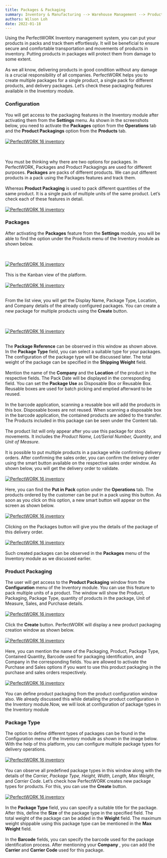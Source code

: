 ```yaml
---
title: Packages & Packaging
summary: Inventory & Manufacturing --> Warehouse Management --> Products --> Products Packaging
authors: Wilson Loh
date: 2022-01-18
---
```


Using the PerfectWORK Inventory management system, you can put your products in packs and track them effortlessly. It will be beneficial to ensure secure and comfortable transportation and movements of products in inventory. Putting products in packages will protect them from damage to some extent.
<br/><br/>
As we all know, delivering products in good condition without any damage is a crucial responsibility of all companies. PerfectWORK helps you to create multiple packages for a single product, a single pack for different products, and delivery packages. Let’s check these packaging features available in the Inventory module.

### Configuration
You will get access to the packaging features in the Inventory module after activating them from the **Settings** menu. As shown in the screenshots below, you need to activate the **Packages** option from the **Operations** tab and the **Product Packagings** option from the **Products** tab.
<br/><br/>
 [![PerfectWORK 16 inventory](https://www.images.cybrosys.com/images/odoo-book-16/odoo-book-16-inventory-32.png)](https://www.images.cybrosys.com/images/odoo-book-16/odoo-book-16-inventory-32.png)

<br/><br/> 
You must be thinking why there are two options for packages. In PerfectWORK, Packages and Product Packagings are used for different purposes. **Packages** are packs of different products. We can put different products in a pack using the Packages features and track them. 
<br/><br/>
Whereas **Product Packaging** is used to pack different quantities of the same product. It is a single pack of multiple units of the same product. Let’s check each of these features in detail.
<br/><br/>
[![PerfectWORK 16 inventory](https://www.images.cybrosys.com/images/odoo-book-16/odoo-book-16-inventory-33.png)](https://www.images.cybrosys.com/images/odoo-book-16/odoo-book-16-inventory-33.png)

### Packages

After activating the **Packages** feature from the **Settings** module, you will be able to find the option under the Products menu of the Inventory module as shown below.

<br/><br/>
[![PerfectWORK 16 inventory](https://www.images.cybrosys.com/images/odoo-book-16/odoo-book-16-inventory-34.png)](https://www.images.cybrosys.com/images/odoo-book-16/odoo-book-16-inventory-34.png)
<br/><br/>
This is the Kanban view of the platform.
<br/><br/>
[![PerfectWORK 16 inventory](https://www.images.cybrosys.com/images/odoo-book-16/odoo-book-16-inventory-35.png)](https://www.images.cybrosys.com/images/odoo-book-16/odoo-book-16-inventory-35.png)
<br/><br/>

From the list view, you will get the Display Name, Package Type, Location, and Company details of the already configured packages. You can create a new package for multiple products using the **Create** button.

<br/><br/>
[![PerfectWORK 16 inventory](https://www.images.cybrosys.com/images/odoo-book-16/odoo-book-16-inventory-36.png)](https://www.images.cybrosys.com/images/odoo-book-16/odoo-book-16-inventory-36.png)
<br/><br/>

The **Package Reference** can be observed in this window as shown above. In the **Package Type** field, you can select a suitable type for your packages. The configuration of the package type will be discussed later. The total weight of the package can be specified in the **Shipping Weight** field. 
<br/><br/>
Mention the name of the **Company** and the **Location** of the product in the respective fields. The Pack Date will be displayed in the corresponding field. You can set the **Package Use** as Disposable Box or Reusable Box. Reusable boxes are used for batch picking and emptied afterward to be reused. 
<br/><br/>
In the barcode application, scanning a reusable box will add the products in this box. Disposable boxes are not reused. When scanning a disposable box in the barcode application, the contained products are added to the transfer. The Products included in this package can be seen under the Content tab. 
<br/><br/>
The product list will only appear after you use this package for stock movements. It includes the _Product Name, Lot/Serial Number, Quantity_, and _Unit of Measure_.
<br/><br/>
It is possible to put multiple products in a package while confirming delivery orders. After confirming the sales order, you can confirm the delivery order using the smart button available on the respective sales order window. As shown below, you will get the delivery order to validate.
<br/><br/>
[![PerfectWORK 16 inventory](https://www.images.cybrosys.com/images/odoo-book-16/odoo-book-16-inventory-37.png)](https://www.images.cybrosys.com/images/odoo-book-16/odoo-book-16-inventory-37.png)
<br/><br/>
Here, you can find the **Put in Pack** option under the **Operations** tab. The products ordered by the customer can be put in a pack using this button. As soon as you click on this option, a new smart button will appear on the screen as shown below.
<br/><br/>
[![PerfectWORK 16 inventory](https://www.images.cybrosys.com/images/odoo-book-16/odoo-book-16-inventory-38.png)](https://www.images.cybrosys.com/images/odoo-book-16/odoo-book-16-inventory-38.png)
<br/><br/>
Clicking on the Packages button will give you the details of the package of this delivery order.
<br/><br/>
[![PerfectWORK 16 inventory](https://www.images.cybrosys.com/images/odoo-book-16/odoo-book-16-inventory-39.png)](https://www.images.cybrosys.com/images/odoo-book-16/odoo-book-16-inventory-39.png)
<br/><br/>
Such created packages can be observed in the **Packages** menu of the Inventory module as we discussed earlier.

### Product Packaging

The user will get access to the **Product Packaging** window from the **Configuration** menu of the Inventory module. You can use this feature to pack multiple units of a product. The window will show the Product, Packaging, Package Type, quantity of products in the package, Unit of Measure, Sales, and Purchase details.
<br/><br/>
[![PerfectWORK 16 inventory](https://www.images.cybrosys.com/images/odoo-book-16/odoo-book-16-inventory-40.png)](https://www.images.cybrosys.com/images/odoo-book-16/odoo-book-16-inventory-40.png)
<br/><br/>
Click the **Create** button. PerfectWORK will display a new product packaging creation window as shown below.
<br/><br/>
[![PerfectWORK 16 inventory](https://www.images.cybrosys.com/images/odoo-book-16/odoo-book-16-inventory-41.png)](https://www.images.cybrosys.com/images/odoo-book-16/odoo-book-16-inventory-41.png)
<br/><br/>
Here, you can mention the name of the Packaging, Product, Package Type, Contained Quantity, Barcode used for packaging identification, and Company in the corresponding fields. You are allowed to activate the Purchase and Sales options if you want to use this product packaging in the purchase and sales orders respectively.
<br/><br/>
[![PerfectWORK 16 inventory](https://www.images.cybrosys.com/images/odoo-book-16/odoo-book-16-inventory-42.png)](https://www.images.cybrosys.com/images/odoo-book-16/odoo-book-16-inventory-42.png)
<br/><br/>
You can define product packaging from the product configuration window also. We already discussed this while detailing the product configuration in the Inventory module.Now, we will look at configuration of package types in the Inventory module

### Package Type

The option to define different types of packages can be found in the Configuration menu of the Inventory module as shown in the image below. With the help of this platform, you can configure multiple package types for delivery operations.
<br/><br/>
[![PerfectWORK 16 inventory](https://www.images.cybrosys.com/images/odoo-book-16/odoo-book-16-inventory-43.png)](https://www.images.cybrosys.com/images/odoo-book-16/odoo-book-16-inventory-43.png)
<br/><br/>
You can observe all predefined package types in this window along with the details of the _Carrier, Package Type, Height, Width, Length, Max Weight_, and _Carrier Code_. Let’s check how PerfectWORK creates new package types for products. For this, you can use the **Create** button.
<br/><br/>
[![PerfectWORK 16 inventory](https://www.images.cybrosys.com/images/odoo-book-16/odoo-book-16-inventory-44.png)](https://www.images.cybrosys.com/images/odoo-book-16/odoo-book-16-inventory-44.png)
<br/><br/>
In the **Package Type** field, you can specify a suitable title for the package. After this, define the **Size** of the package type in the specified field. The total weight of the package can be added in the **Weight** field. The maximum weight shippable using this package type can be mentioned in the **Max Weight** field. 
<br/><br/>
In the **Barcode** fields, you can specify the barcode used for the package identification process. After mentioning your **Company** , you can add the **Carrier** and **Carrier Code** used for this package.
